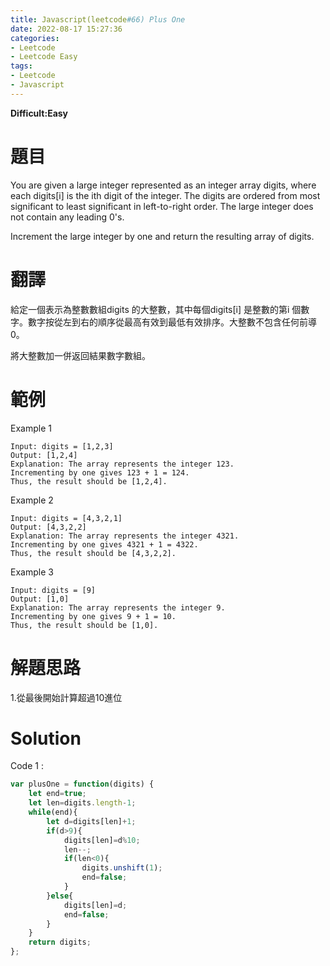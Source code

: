 ```yaml
---
title: Javascript(leetcode#66) Plus One
date: 2022-08-17 15:27:36
categories: 
- Leetcode 
- Leetcode Easy 
tags:
- Leetcode
- Javascript
---
```


**Difficult:Easy**


# 題目
You are given a large integer represented as an integer array digits, where each digits[i] is the ith digit of the integer. The digits are ordered from most significant to least significant in left-to-right order. The large integer does not contain any leading 0's.

Increment the large integer by one and return the resulting array of digits.

<!--more-->

# 翻譯
給定一個表示為整數數組digits 的大整數，其中每個digits[i] 是整數的第i 個數字。數字按從左到右的順序從最高有效到最低有效排序。大整數不包含任何前導 0。

將大整數加一併返回結果數字數組。


# 範例

Example 1
```
Input: digits = [1,2,3]
Output: [1,2,4]
Explanation: The array represents the integer 123.
Incrementing by one gives 123 + 1 = 124.
Thus, the result should be [1,2,4].
```

Example 2
```
Input: digits = [4,3,2,1]
Output: [4,3,2,2]
Explanation: The array represents the integer 4321.
Incrementing by one gives 4321 + 1 = 4322.
Thus, the result should be [4,3,2,2].
```


Example 3
```
Input: digits = [9]
Output: [1,0]
Explanation: The array represents the integer 9.
Incrementing by one gives 9 + 1 = 10.
Thus, the result should be [1,0].
```

# 解題思路
1.從最後開始計算超過10進位
# Solution
Code 1 :
```Javascript
var plusOne = function(digits) {
    let end=true;
    let len=digits.length-1;
    while(end){
        let d=digits[len]+1;
        if(d>9){
            digits[len]=d%10;
            len--;
            if(len<0){
                digits.unshift(1);
                end=false;
            }
        }else{
            digits[len]=d;
            end=false;
        }
    }
    return digits;
};
```
